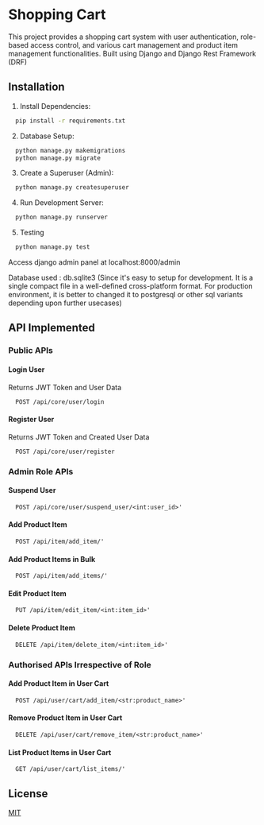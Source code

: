 
# Shopping Cart

This project provides a shopping cart system with user authentication, role-based access control, and various cart management and product item management functionalities. Built using Django and Django Rest Framework (DRF)


## Installation

1. Install Dependencies:

```bash
  pip install -r requirements.txt
```

2. Database Setup:

```bash
  python manage.py makemigrations
  python manage.py migrate
```

3. Create a Superuser (Admin):

```bash
  python manage.py createsuperuser
```

4. Run Development Server:

```bash
  python manage.py runserver
```

5. Testing

```bash
  python manage.py test
```

Access django admin panel at localhost:8000/admin

Database used : db.sqlite3 (Since it's easy to setup for development. It is a single compact file in a well-defined cross-platform format. For production environment, it is better to changed it to postgresql or other sql variants depending upon further usecases)

    
## API Implemented

### Public APIs

#### Login User
Returns JWT Token and User Data
```http
  POST /api/core/user/login
```

#### Register User
Returns JWT Token and Created User Data
```http
  POST /api/core/user/register
```

### Admin Role APIs

#### Suspend User
```http
  POST /api/core/user/suspend_user/<int:user_id>'
```

#### Add Product Item
```http
  POST /api/item/add_item/'
```

#### Add Product Items in Bulk
```http
  POST /api/item/add_items/'
```

#### Edit Product Item
```http
  PUT /api/item/edit_item/<int:item_id>'
```

#### Delete Product Item
```http
  DELETE /api/item/delete_item/<int:item_id>'
```

### Authorised APIs Irrespective of Role 

#### Add Product Item in User Cart
```http
  POST /api/user/cart/add_item/<str:product_name>'
```

#### Remove Product Item in User Cart
```http
  DELETE /api/user/cart/remove_item/<str:product_name>'
```

#### List Product Items in User Cart
```http
  GET /api/user/cart/list_items/'
```


## License

[MIT](https://choosealicense.com/licenses/mit/)

